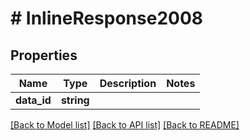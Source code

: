 # # InlineResponse2008

## Properties

Name | Type | Description | Notes
------------ | ------------- | ------------- | -------------
**data_id** | **string** |  | 

[[Back to Model list]](../../README.md#documentation-for-models) [[Back to API list]](../../README.md#documentation-for-api-endpoints) [[Back to README]](../../README.md)


